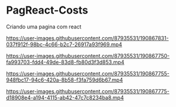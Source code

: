 # PagReact-Costs
Criando uma pagina com react






https://user-images.githubusercontent.com/87935531/190867831-037f912f-98bc-4c66-b2c7-26917a93f969.mp4




https://user-images.githubusercontent.com/87935531/190867750-fa993703-fdd4-49de-83d8-fb80d3f3d853.mp4



https://user-images.githubusercontent.com/87935531/190867755-948fbc17-94c6-420a-8b58-f3fa759d6b67.mp4




https://user-images.githubusercontent.com/87935531/190867775-d18908e4-a194-4115-ab42-47c7c8234ba8.mp4

